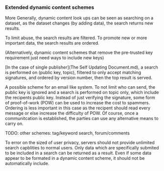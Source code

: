 ### Extended dynamic content schemes 

More Generally, dynamic content look ups can be seen as searching on a dataset, as the dataset changes (by adding data), the search returns new results.

To limit abuse, the search results are filtered. To promote new or more important data, the search results are ordered. 

(Alternatively, dynamic content schemes that remove the pre-trusted key requirement just need ways to include new keys)


[In the case of single publisher](The Self Updating Document.md), a search is performed on (public key, topic), filtered to only accept matching signatures, and ordered by version number, then the top result is served.

A possible scheme for an email like system. To not limit who can send, the public key is ignored and a search is performed on topic only, which include the recipents public key. Instead of just verifying the signature, some form of proof-of-work (POW) can be used to increase the cost to spammers. Ordering is less important in this case as the recipent should read every message or else increase the difficulty of POW. Of course, once a communitcation is established, the parties can use any alternative means to carry on. 

TODO: other schemes: tag/keyword search, forum/comments

To error on the sized of user privacy, servers should not provide unlimited search capblities to normal users. Only data which are specifically submited to be included in a search can be returned as a result. Even if some data appear to be formated in a dynamic content scheme, it should not be automatically include.

